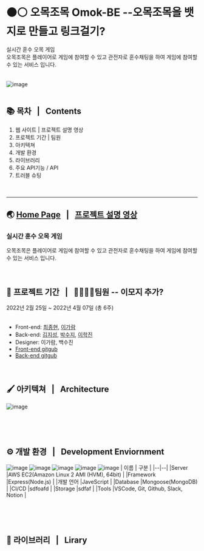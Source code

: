  # :black_circle::white_circle: 오목조목 Omok-BE --오목조목을 뱃지로 만들고 링크걸기?
실시간 훈수 오목 게임 <br>
오목조목은 플레이어로 게임에 참여할 수 있고 관전자로 훈수채팅을 하여 게임에 참여할 수 있는 서비스 입니다.<br><br><br>
![image](https://user-images.githubusercontent.com/84648177/162130022-7a8879ce-532c-491a-8569-8c2c76fc4d72.png)
<br><br>
## :books: 목차  &nbsp; | &nbsp; Contents
1. 웹 사이트 | 프로젝트 설명 영상
2. 프로젝트 기간 | 팀원
3. 아키텍쳐
4. 개발 환경  
5. 라이브러리
6. 주요 API기능 / API
7. 트러블 슈팅
<br><br><br>

---

## :earth_asia: [Home Page](https://omogjomog.com/) &nbsp; | &nbsp; [프로젝트 설명 영상](설명영상주소넣기)
### **실시간 훈수 오목 게임** <br>
오목조목은 플레이어로 게임에 참여할 수 있고 관전자로 훈수채팅을 하여 게임에 참여할 수 있는 서비스 입니다.
<br><br><br>

## :calendar: 프로젝트 기간 &nbsp; | &nbsp; 👨‍👩‍👧‍👧팀원  -- 이모지 추가? 
2022년 2월 25일 ~ 2022년 4월 07일 (총 6주)
<br><br>

* Front-end: [최종현](https://github.com/fatchoi3), [이가람](https://github.com/devmagrfs)
* Back-end: [김지성](https://github.com/jableee), [박수지](https://github.com/suzyp0223), [이학진](https://github.com/Haksae90)
* Designer: 이가람, 백수진
* [Front-end gitgub](https://github.com/fatchoi3/omog.git)
* [Back-end gitgub](https://github.com/Omok-BE/Omok-BE.git)
<br><br><br>

## 🖌️ 아키텍쳐 &nbsp; | &nbsp; Architecture
![image](https://user-images.githubusercontent.com/84648177/162151194-238465bb-7c57-4096-a9e2-94986272f0c4.png)

<br><br><br>

## ⚙️ 개발 환경 &nbsp; | &nbsp; Development Enviornment
![image](https://user-images.githubusercontent.com/84648177/162157422-8183f0ef-6e16-452e-b333-d31e3587fe81.png)
![image](https://user-images.githubusercontent.com/84648177/162158955-ec3a5394-354a-420b-b838-c89604ab2ba8.png)
![image](https://user-images.githubusercontent.com/84648177/162159010-c8b36261-618c-40ea-ba33-1468860ed524.png)
![image](https://user-images.githubusercontent.com/84648177/162159039-b926d31a-4533-43cf-a024-4a28369fc618.png)
![image](https://user-images.githubusercontent.com/84648177/162159055-af51d57b-7757-4cc9-a47d-1c847010bd6b.png)
| 이름 | 구분 |
|--|--|
|Server |AWS EC2(Amazon Linux 2 AMI (HVM), 64bit) |
|Framework |Express(Node.js) |
|개발 언어 |JaveScript |
|Database |Mongoose(MongoDB) |
|CI/CD |sdfoafd |
|Storage |sdfaf |
|Tools |VSCode, Git, Github, Slack, Notion |

<br><br><br>
## :book: 라이브러리 &nbsp; | &nbsp; Lirary

<br><br><br>




